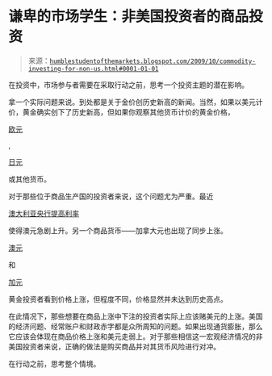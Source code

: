 <!--yml

分类：未分类

日期：2024-05-18 00:45:23

-->

# 谦卑的市场学生：非美国投资者的商品投资

> 来源：[`humblestudentofthemarkets.blogspot.com/2009/10/commodity-investing-for-non-us.html#0001-01-01`](https://humblestudentofthemarkets.blogspot.com/2009/10/commodity-investing-for-non-us.html#0001-01-01)

在投资中，市场参与者需要在采取行动之前，思考一个投资主题的潜在影响。

拿一个实际问题来说。到处都是关于金价创历史新高的新闻。当然，如果以美元计价，黄金确实创下了历史新高，但如果你观察其他货币计价的黄金价格，

[欧元](http://www.kitco.com/gold_currency/charts.htm?EURO)

,

[日元](http://www.kitco.com/gold_currency/charts.htm?JPY)

或其他货币。

对于那些位于商品生产国的投资者来说，这个问题尤为严重。最近

[澳大利亚央行提高利率](http://www.nytimes.com/2009/10/07/business/global/07rates.html?_r=1&ref=global)

使得澳元急剧上升。另一个商品货币——加拿大元也出现了同步上涨。

[澳元](http://www.kitco.com/gold_currency/charts.htm?AUD)

和

[加元](http://www.kitco.com/gold_currency/charts.htm?CAD)

黄金投资者看到价格上涨，但程度不同，价格显然并未达到历史高点。

在此情况下，那些想要在商品上涨中下注的投资者实际上应该赌美元的上涨。美国的经济问题、经常账户和财政赤字都是众所周知的问题。如果出现通货膨胀，那么它应该会体现在商品价格上涨和美元走弱上。对于那些相信这一宏观经济情况的非美国投资者来说，正确的做法是购买商品并对其货币风险进行对冲。

在行动之前，思考整个情境。

